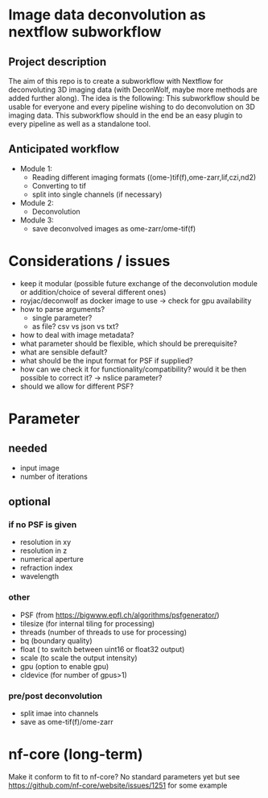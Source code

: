 # Image data deconvolution as nextflow subworkflow

## Project description
The aim of this repo is to create a subworkflow with Nextflow for deconvoluting 3D imaging data (with DeconWolf, maybe more methods are added further along).
The idea is the following:
This subworkflow should be usable for everyone and every pipeline wishing to do deconvolution on 3D imaging data. This subworkflow should in the end be an easy plugin to every pipeline as well as a standalone tool.

## Anticipated workflow
- Module 1:
    - Reading different imaging formats ((ome-)tif(f),ome-zarr,lif,czi,nd2)
    - Converting to tif
    - split into single channels (if necessary)
- Module 2:
    - Deconvolution
- Module 3:
    - save deconvolved images as ome-zarr/ome-tif(f)

# Considerations / issues
- keep it modular (possible future exchange of the deconvolution module or addition/choice of several different ones)
- royjac/deconwolf as docker image to use -> check for gpu availability
- how to parse arguments?
    - single parameter?
    - as file? csv vs json vs txt?
- how to deal with image metadata?
- what parameter should be flexible, which should be prerequisite?
- what are sensible default?
- what should be the input format for PSF if supplied?
- how can we check it for functionality/compatibility? would it be then possible to correct it? -> nslice parameter?
- should we allow for different PSF?


# Parameter
## needed
- input image
- number of iterations

## optional
### if no PSF is given
- resolution in xy
- resolution in z
- numerical aperture
- refraction index
- wavelength

### other
- PSF (from https://bigwww.epfl.ch/algorithms/psfgenerator/)
- tilesize (for internal tiling for processing)
- threads (number of threads to use for processing)
- bq (boundary quality)
- float ( to switch between uint16 or float32 output)
- scale (to scale the output intensity)
- gpu (option to enable gpu)
- cldevice (for number of gpus>1)

### pre/post deconvolution
- split imae into channels
- save as ome-tif(f)/ome-zarr

# nf-core (long-term)
Make it conform to fit to nf-core?
No standard parameters  yet but see https://github.com/nf-core/website/issues/1251 for some example

